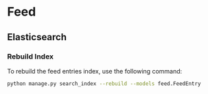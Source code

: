 # Feed

## Elasticsearch

### Rebuild Index

To rebuild the feed entries index, use the following command:

```sh
python manage.py search_index --rebuild --models feed.FeedEntry
```